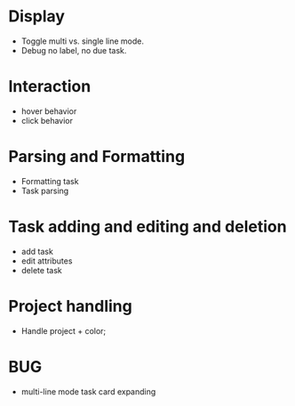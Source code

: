 
# Display
- Toggle multi vs. single line mode.
- Debug no label, no due task.

# Interaction
- hover behavior
- click behavior

# Parsing and Formatting
- Formatting task
- Task parsing


# Task adding and editing and deletion
- add task
- edit attributes
- delete task

# Project handling
- Handle project + color;


# BUG
- multi-line mode task card expanding